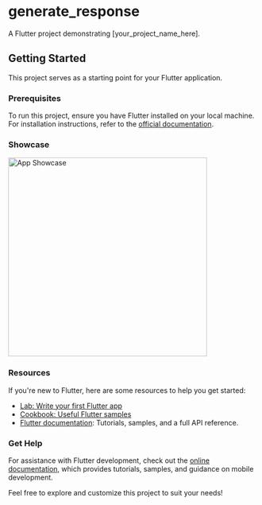 # generate_response

A Flutter project demonstrating [your_project_name_here].

## Getting Started

This project serves as a starting point for your Flutter application.

### Prerequisites

To run this project, ensure you have Flutter installed on your local machine. For installation instructions, refer to the [official documentation](https://flutter.dev/docs/get-started/install).

### Showcase

<img src="assets/AndroidEmulator-Pixel_3_Edited_API_30_55542024-05-1420-11-26-ezgif.com-video-to-gif-converter.gif" alt="App Showcase" height="400">

### Resources

If you're new to Flutter, here are some resources to help you get started:
- [Lab: Write your first Flutter app](https://docs.flutter.dev/get-started/codelab)
- [Cookbook: Useful Flutter samples](https://docs.flutter.dev/cookbook)
- [Flutter documentation](https://docs.flutter.dev/): Tutorials, samples, and a full API reference.

### Get Help

For assistance with Flutter development, check out the [online documentation](https://docs.flutter.dev/), which provides tutorials, samples, and guidance on mobile development.

Feel free to explore and customize this project to suit your needs!
